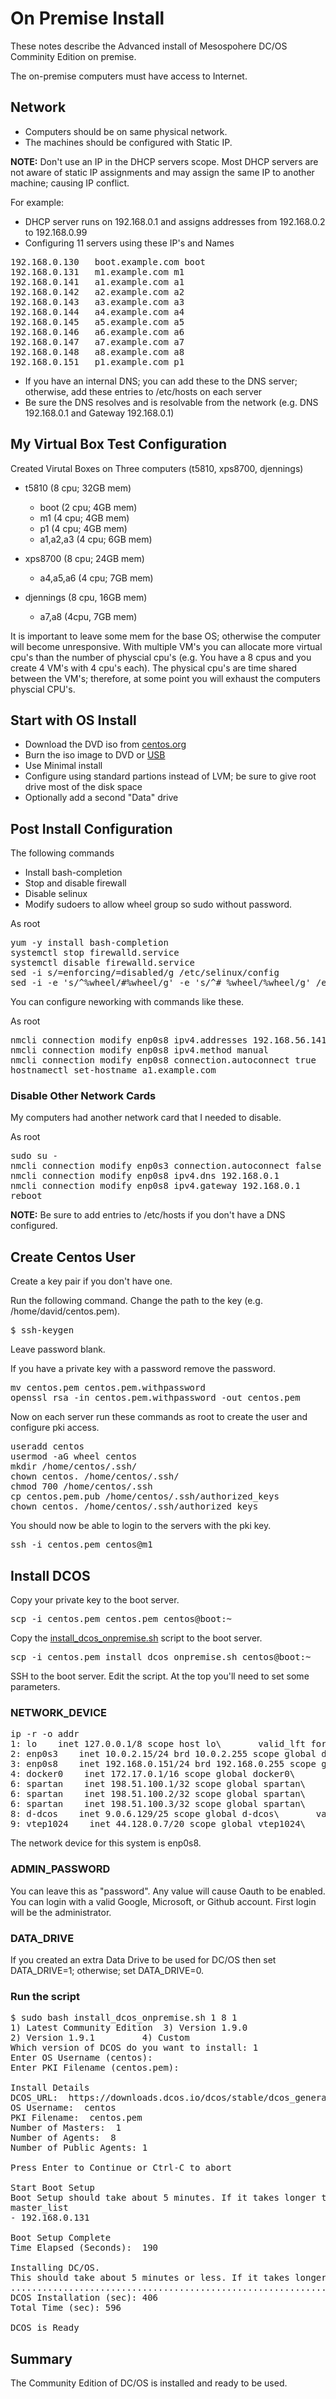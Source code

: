 # On Premise Install

These notes describe the Advanced install of Mesospohere DC/OS Comminity Edition on premise. 

The on-premise computers must have access to Internet.  

## Network 
- Computers should be on same physical network.
- The machines should be configured with Static IP.  

**NOTE:** Don't use an IP in the DHCP servers scope. Most DHCP servers are not aware of static IP assignments and may assign the same IP to another machine; causing IP conflict.

For example: 
- DHCP server runs on 192.168.0.1 and assigns addresses from 192.168.0.2 to 192.168.0.99
- Configuring 11 servers using these IP's and Names
<pre>
192.168.0.130   boot.example.com boot
192.168.0.131   m1.example.com m1
192.168.0.141   a1.example.com a1
192.168.0.142   a2.example.com a2
192.168.0.143   a3.example.com a3
192.168.0.144   a4.example.com a4
192.168.0.145   a5.example.com a5
192.168.0.146   a6.example.com a6
192.168.0.147   a7.example.com a7
192.168.0.148   a8.example.com a8
192.168.0.151   p1.example.com p1
</pre>
- If you have an internal DNS; you can add these to the DNS server; otherwise, add these entries to /etc/hosts on each server
- Be sure the DNS resolves and is resolvable from the network (e.g. DNS 192.168.0.1 and Gateway 192.168.0.1)


## My Virtual Box Test Configuration

Created Virutal Boxes on Three computers (t5810, xps8700, djennings)

- t5810 (8 cpu; 32GB mem)
  - boot (2 cpu; 4GB mem)
  - m1 (4 cpu; 4GB mem)
  - p1 (4 cpu; 4GB mem)
  - a1,a2,a3 (4 cpu; 6GB mem)

- xps8700 (8 cpu; 24GB mem)
  - a4,a5,a6 (4 cpu; 7GB mem)

- djennings (8 cpu, 16GB mem)
  - a7,a8 (4cpu, 7GB mem)

It is important to leave some mem for the base OS; otherwise the computer will become unresponsive. With multiple VM's you can allocate more virtual cpu's than the number of physcial cpu's (e.g. You have a 8 cpus and you create 4 VM's with 4 cpu's each). The physical cpu's are time shared between the VM's; therefore, at some point you will exhaust the computers physcial CPU's.


## Start with OS Install
- Download the DVD iso from [centos.org](https://www.centos.org/download/)
- Burn the iso image to DVD or [USB](https://wiki.centos.org/HowTos/InstallFromUSBkey)
- Use Minimal install 
- Configure using standard partions instead of LVM; be sure to give root drive most of the disk space
- Optionally add a second "Data" drive

## Post Install Configuration

The following commands
- Install bash-completion
- Stop and disable firewall
- Disable selinux
- Modify sudoers to allow wheel group so sudo without password.

As root
<pre>
yum -y install bash-completion
systemctl stop firewalld.service
systemctl disable firewalld.service
sed -i s/=enforcing/=disabled/g /etc/selinux/config
sed -i -e 's/^%wheel/#%wheel/g' -e 's/^# %wheel/%wheel/g' /etc/sudoers
</pre>

You can configure neworking with commands like these.

As root
<pre>
nmcli connection modify enp0s8 ipv4.addresses 192.168.56.141/24
nmcli connection modify enp0s8 ipv4.method manual
nmcli connection modify enp0s8 connection.autoconnect true
hostnamectl set-hostname a1.example.com
</pre>

### Disable Other Network Cards
My computers had another network card that I needed to disable.

As root
<pre>
sudo su -
nmcli connection modify enp0s3 connection.autoconnect false
nmcli connection modify enp0s8 ipv4.dns 192.168.0.1
nmcli connection modify enp0s8 ipv4.gateway 192.168.0.1
reboot
</pre>


**NOTE:** Be sure to add entries to /etc/hosts if you don't have a DNS configured.

## Create Centos User

Create a key pair if you don't have one.

Run the following command.  Change the path to the key (e.g. /home/david/centos.pem). 

<pre>
$ ssh-keygen
</pre>

Leave password blank.

If you have a private key with a password remove the password.

<pre>
mv centos.pem centos.pem.withpassword
openssl rsa -in centos.pem.withpassword -out centos.pem
</pre>

Now on each server run these commands as root to create the user and configure pki access.

<pre>
useradd centos
usermod -aG wheel centos
mkdir /home/centos/.ssh/
chown centos. /home/centos/.ssh/
chmod 700 /home/centos/.ssh
cp centos.pem.pub /home/centos/.ssh/authorized_keys
chown centos. /home/centos/.ssh/authorized_keys
</pre>

You should now be able to login to the servers with the pki key.

<pre>
ssh -i centos.pem centos@m1
</pre>

## Install DCOS

Copy your private key to the boot server.

<pre>
scp -i centos.pem centos.pem centos@boot:~
</pre>

Copy the [install_dcos_onpremise.sh](install_dcos_onpremise.sh) script to the boot server.

<pre>
scp -i centos.pem install_dcos_onpremise.sh centos@boot:~
</pre>

SSH to the boot server. Edit the script. At the top you'll need to set some parameters.

### NETWORK_DEVICE
<pre>
ip -r -o addr
1: lo    inet 127.0.0.1/8 scope host lo\       valid_lft forever preferred_lft forever
2: enp0s3    inet 10.0.2.15/24 brd 10.0.2.255 scope global dynamic enp0s3\       valid_lft 80499sec preferred_lft 80499sec
3: enp0s8    inet 192.168.0.151/24 brd 192.168.0.255 scope global enp0s8\       valid_lft forever preferred_lft forever
4: docker0    inet 172.17.0.1/16 scope global docker0\       valid_lft forever preferred_lft forever
6: spartan    inet 198.51.100.1/32 scope global spartan\       valid_lft forever preferred_lft forever
6: spartan    inet 198.51.100.2/32 scope global spartan\       valid_lft forever preferred_lft forever
6: spartan    inet 198.51.100.3/32 scope global spartan\       valid_lft forever preferred_lft forever
8: d-dcos    inet 9.0.6.129/25 scope global d-dcos\       valid_lft forever preferred_lft forever
9: vtep1024    inet 44.128.0.7/20 scope global vtep1024\       valid_lft forever preferred_lft forever
</pre>

The network device for this system is enp0s8.  

### ADMIN_PASSWORD
You can leave this as "password". Any value will cause Oauth to be enabled. You can login with a valid Google, Microsoft, or Github account.  First login will be the administrator.

### DATA_DRIVE
If you created an extra Data Drive to be used for DC/OS then set DATA_DRIVE=1; otherwise; set DATA_DRIVE=0.


### Run the script

<pre>
$ sudo bash install_dcos_onpremise.sh 1 8 1 
1) Latest Community Edition  3) Version 1.9.0
2) Version 1.9.1	     4) Custom
Which version of DCOS do you want to install: 1
Enter OS Username (centos): 
Enter PKI Filename (centos.pem): 

Install Details
DCOS_URL:  https://downloads.dcos.io/dcos/stable/dcos_generate_config.sh
OS Username:  centos
PKI Filename:  centos.pem
Number of Masters:  1
Number of Agents:  8
Number of Public Agents: 1

Press Enter to Continue or Ctrl-C to abort

Start Boot Setup
Boot Setup should take about 5 minutes. If it takes longer than 10 minutes then use Ctrl-C to exit this Script and review the log files (e.g. boot.log)
master_list
- 192.168.0.131

Boot Setup Complete
Time Elapsed (Seconds):  190

Installing DC/OS.
This should take about 5 minutes or less. If it takes longer than 10 minutes then use Ctrl-C to exit this Script and review the log files (e.g. m1.log)
.................................................................................Boot Server Installation (sec): 190
DCOS Installation (sec): 406
Total Time (sec): 596

DCOS is Ready
</pre>

## Summary
The Community Edition of DC/OS is installed and ready to be used.



